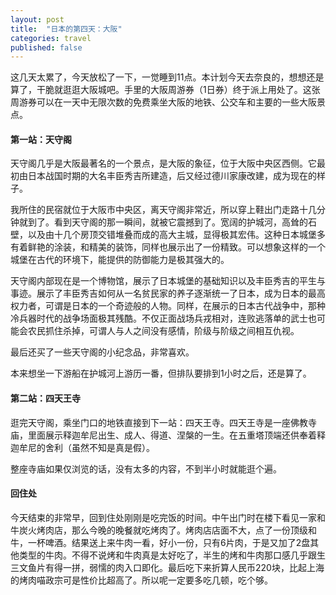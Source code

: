 ```yaml
---
layout: post
title:  "日本的第四天：大阪"
categories: travel
published: false
---
```


这几天太累了，今天放松了一下，一觉睡到11点。本计划今天去奈良的，想想还是算了，干脆就逛逛大阪城吧。手里的大阪周游券（1日券）终于派上用处了。这张周游券可以在一天中无限次数的免费乘坐大阪的地铁、公交车和主要的一些大阪景点。

#### 第一站：天守阁

天守阁几乎是大阪最著名的一个景点，是大阪的象征，位于大阪中央区西侧。它最初由日本战国时期的大名丰臣秀吉所建造，后又经过德川家康改建，成为现在的样子。

我所住的民宿就位于大阪市中央区，离天守阁非常近，所以穿上鞋出门走路十几分钟就到了。看到天守阁的那一瞬间，就被它震撼到了。宽阔的护城河，高耸的石壁，以及由十几个房顶交错堆叠而成的高大主城，显得极其宏伟。这种日本城堡多有着鲜艳的涂装，和精美的装饰，同样也展示出了一份精致。可以想象这样的一个城堡在古代的环境下，能提供的防御能力是极其强大的。

天守阁内部现在是一个博物馆，展示了日本城堡的基础知识以及丰臣秀吉的平生与事迹。展示了丰臣秀吉如何从一名贫民家的养子逐渐统一了日本，成为日本的最高权力者，可谓是日本的一个奇迹般的人物。同样，在展示的日本古代战争中，那种冷兵器时代的战争场面极其残酷。不仅正面战场兵戎相对，连败逃落单的武士也可能会农民抓住杀掉，可谓人与人之间没有感情，阶级与阶级之间相互仇视。

最后还买了一些天守阁的小纪念品，非常喜欢。

本来想坐一下游船在护城河上游历一番，但排队要排到1小时之后，还是算了。

#### 第二站：四天王寺

逛完天守阁，乘坐门口的地铁直接到下一站：四天王寺。四天王寺是一座佛教寺庙，里面展示释迦牟尼出生、成人、得道、涅槃的一生。在五重塔顶端还供奉着释迦牟尼的舍利（虽然不知是真是假）。

整座寺庙如果仅浏览的话，没有太多的内容，不到半小时就能逛个遍。

#### 回住处

今天结束的非常早，回到住处刚刚是吃完饭的时间。中午出门时在楼下看见一家和牛炭火烤肉店，那么今晚的晚餐就吃烤肉了。烤肉店店面不大，点了一份顶级和牛，一杯啤酒。结果送上来牛肉一看，好小一份，只有6片肉，于是又加了2盘其他类型的牛肉。不得不说烤和牛肉真是太好吃了，半生的烤和牛肉那口感几乎跟生三文鱼片有得一拼，弱懦的肉入口即化。最后吃下来折算人民币220块，比起上海的烤肉喵政宗可是性价比超高了。所以呢一定要多吃几顿，吃个够。